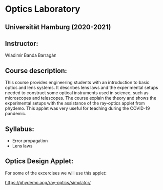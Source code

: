 # Optics Laboratory

## Universität Hamburg (2020-2021)

## Instructor:
Wladimir Banda Barragán

## Course description:
This course provides engineering students with an introduction to basic optics and lens systems. It describes lens laws and the experimental setups needed to construct some optical instruments used in science, such as microscopes and telescopes. The course explain the theory and shows the experimental setups with the assistance of the ray-optics applet from phydemo. This applet was very useful for teaching during the COVID-19 pandemic.

## Syllabus:

- Error propagation
- Lens laws

## Optics Design Applet: 

For some of the excercises we will use this applet:

https://phydemo.app/ray-optics/simulator/
